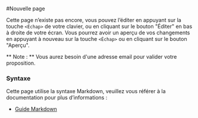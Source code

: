 #Nouvelle page

Cette page n’existe pas encore, vous pouvez l’éditer en appuyant sur la touche ```<Échap>``` de votre clavier, ou en cliquant sur le bouton "Éditer" en bas à droite de votre écran. Vous pourrez avoir un aperçu de vos changements en appuyant à nouveau sur la touche ```<Échap>``` ou en cliquant sur le bouton "Aperçu".

** Note : ** Vous aurez besoin d'une adresse email pour valider votre proposition.


### Syntaxe
Cette page utilise la syntaxe Markdown, veuillez vous référer à la documentation pour plus d’informations :

* [Guide Markdown](/doc_markdown_guide)
